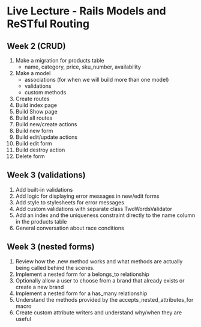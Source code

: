 # Live Lecture - Rails Models and ReSTful Routing

## Week 2 (CRUD)

1. Make a migration for products table
    - name, category, price, sku_number, availability
2. Make a model  
    - associations (for when we will build more than one model)
    - validations  
    - custom methods
3. Create routes
4. Build index page
5. Build Show page
6. Build all routes
7. Build new/create actions
8. Build new form
9. Build edit/update actions
10. Build edit form
11. Build destroy action
12. Delete form

## Week 3 (validations)

1. Add built-in validations
2. Add logic for displaying error messages in new/edit forms
3. Add style to stylesheets for error messages
4. Add custom validations with separate class TwoWordsValidator
5. Add an index and the uniqueness constraint directly to the name column in the products table
6. General conversation about race conditions

## Week 3 (nested forms)

1. Review how the .new method works and what methods are actually being called behind the scenes.
2. Implement a nested form for a belongs_to relationship
3. Optionally allow a user to choose from a brand that already exists or create a new brand
4. Implement a nested form for a has_many relationship
5. Understand the methods provided by the accepts_nested_attributes_for macro
6. Create custom attribute writers and understand why/when they are useful
